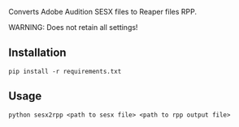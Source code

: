 Converts Adobe Audition SESX files to Reaper files RPP.

WARNING: Does not retain all settings!

## Installation

`pip install -r requirements.txt`

## Usage

`python sesx2rpp <path to sesx file> <path to rpp output file>`
